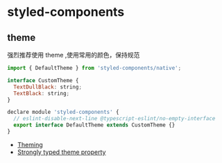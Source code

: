 # styled-components

## theme

强烈推荐使用 theme ,使用常用的颜色，保持规范

```js
import { DefaultTheme } from 'styled-components/native';

interface CustomTheme {
  TextDullBlack: string;
  TextBlack: string;
}

declare module 'styled-components' {
  // eslint-disable-next-line @typescript-eslint/no-empty-interface
  export interface DefaultTheme extends CustomTheme {}
}
```

- [Theming](https://styled-components.com/docs/advanced#function-themes)
- [Strongly typed theme property](https://github.com/styled-components/styled-components/issues/1589)
